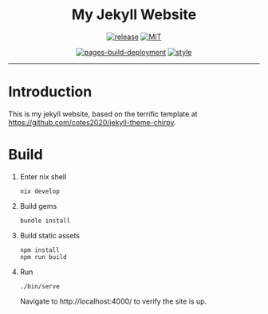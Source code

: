 <div align="center">

# My Jekyll Website

[![release](https://img.shields.io/badge/release-0.1-orange)](http://tbidne.github.io)
[![MIT](https://img.shields.io/github/license/tbidne/hs-template?color=blue)](https://opensource.org/licenses/MIT)

[![pages-build-deployment](https://github.com/tbidne/tbidne.github.io/actions/workflows/pages/pages-build-deployment/badge.svg)](https://github.com/tbidne/tbidne.github.io/actions/workflows/pages/pages-build-deployment)
[![style](http://img.shields.io/github/actions/workflow/status/tbidne/hs-template/style.yaml?branch=main&label=style&logoColor=white&labelColor=2f353c)](https://github.com/tbidne/hs-template/actions/workflows/style.yaml)

</div>

---

# Introduction

This is my jekyll website, based on the terrific template at https://github.com/cotes2020/jekyll-theme-chirpy.

# Build

1. Enter nix shell

   ```
   nix develop
   ```

1. Build gems

   ```
   bundle install
   ```

1. Build static assets

   ```
   npm install
   npm run build
   ```

1. Run

   ```
   ./bin/serve
   ```

   Navigate to http://localhost:4000/ to verify the site is up.
